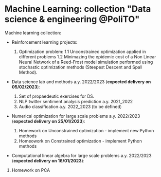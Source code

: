 # Machine Learning: collection "Data science & engineering @PoliTO"
Machine learning collection:

- Reinforcement learning projects:
  1. Optimization problem:
  1.1 Unconstrained optimization applied in different problems 
  1.2 Minimazing the epidemic cost of a Non Linear Neural Network of a Reed-Frost model simulation performed using stochastic optimization methods (Steepest Descent and   Spall Method).

- Data science lab and methods a.y. 2022/2023 (**expected delivery on 05/02/2023**):
  1. Set of propaedeutic exercises for DS.
  2. NLP twitter sentiment analysis prediction a.y. 2021_2022
  3. Audio classification a.y. 2022_2023 (to be defined)

- Numerical optimization for large scale problems a.y. 2022/2023 (**expected delivery on 25/01/2023**):
  1. Homework on Unconstrained optimization - implement new Python methods
  2. Homeowork on Constrained optimization - implement Python methods

 - Computational linear algebra for large scale problems a.y. 2022/2023 (**expected delivery on 16/01/2023**):
  1. Homework on PCA
